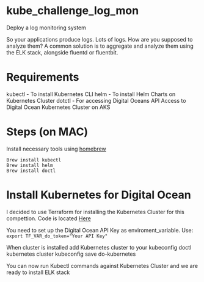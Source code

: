 # kube_challenge_log_mon
Deploy a log monitoring system

So your applications produce logs. Lots of logs. How are you supposed to analyze them? A common solution is to aggregate and analyze them using the ELK stack, alongside fluentd or fluentbit.

# Requirements
kubectl - To install Kubernetes CLI
helm - To install Helm Charts on Kubernetes Cluster
dotctl - For accessing Digital Oceans API
Access to Digital Ocean Kubernetes Cluster on AKS

# Steps (on MAC)
Install necessary tools using [homebrew](https://brew.sh) 
```
Brew install kubectl
Brew install helm
Brew install doctl
```


# Install Kubernetes for Digital Ocean
I decided to use Terraform for installing the Kubernetes Cluster for this compettion. Code is located [Here](https://github.com/espenhermansen/kube_challenge_log_mon/tree/main/terraform)


You need to set up the Digital Ocean API Key as enviroment_variable.
Use: `export TF_VAR_do_token="Your API Key"`

When cluster is installed add Kubernetes cluster to your kubeconfig
doctl kubernetes cluster kubeconfig save do-kubernetes

You can now run Kubectl commands against Kubernetes Cluster and we are ready to install ELK stack
